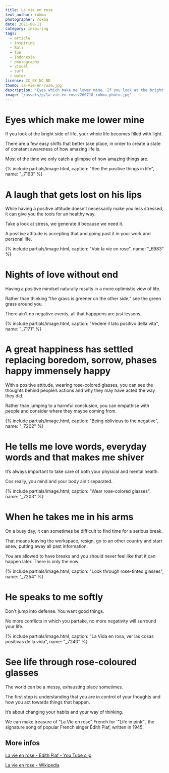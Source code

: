 ```yaml
---
title: La vie en rose
text_author: rokma
photographer: rokma
date: 2021-08-11
category: inspiring
tags:
  - article
  - inspiring
  - Bali
  - fun
  - Indonesia
  - photography
  - visual
  - surf
  - water
license: CC_BY_NC_ND
thumb: la-vie-en-rose.jpg
description: "Eyes which make me lower mine. If you look at the bright side of life, your whole life becomes filled with light. So we can make treasure of La Vie En Rose"
image: "/assets/p/la-vie-en-rose/200718_rokma_photo.jpg"
---
```

# Eyes which make me lower mine

If you look at the bright side of life, your whole life becomes filled with light.

There are a few easy shifts that better take place, in order to create a state of constant awareness of how amazing life is.

Most of the time we only catch a glimpse of how amazing things are.


{% include partials/image.html, caption: "See the positive things in life", name: "_7193" %}


# A laugh that gets lost on his lips

While having a positive attitude doesn’t necessarily make you less stressed, it can give you the tools for an healthy way.

Take a look at stress, we generate it because we need it.

A positive attitude is accepting that and going past it in your work and personal life.

{% include partials/image.html, caption: "Voir la vie en rose", name: "_6983" %}


# Nights of love without end

Having a positive mindset naturally results in a more optimistic view of life.

Rather than thinking “the grass is greener on the other side,” see the green grass around you.

There ain't no negative events, all that happpens are just lessons.

{% include partials/image.html, caption: "Vedere il lato positivo della vita", name: "_7171" %}


# A great happiness has settled replacing boredom, sorrow, phases happy immensely happy

With a positive attitude, wearing rose-colored glasses, you can see the thoughts behind people’s actions and why they may have acted the way they did.

Rather than jumping to a harmful conclusion, you can empathise with people and consider where they maybe coming from.

{% include partials/image.html, caption: "Being oblivious to the negative", name: "_7202" %}


# He tells me love words, everyday words and that makes me shiver

It’s always important to take care of both your physical and mental health.

Cos really, you mind and your body ain't separated.

{% include partials/image.html, caption: "Wear rose-colored glasses", name: "_7203" %}


# When he takes me in his arms

On a busy day, it can sometimes be difficult to find time for a serious break.

That means leaving the workspace, resign, go to an other country and start anew, putting away all past information.

You are allowed to have breaks and you should never feel like that it can happen later. There is only the now.

{% include partials/image.html, caption: "Look through rose-tinted glasses", name: "_7254" %}

# He speaks to me softly

Don't jump into defense. You want good things.

No more conflicts in which you partake, no more negativity will surround your life.

{% include partials/image.html, caption: "La Vida en rosa, ver las cosas positivas de la vida", name: "_7240" %}

# See life through rose-coloured glasses

The world can be a messy, exhausting place sometimes.

The first step is understanding that you are in control of your thoughts and how you act towards things that happen.

It’s about changing your habits and your way of thinking.

We can make treasure of "La Vie en rose" French for '"Life in pink"', the signature song of popular French singer Édith Piaf, written in 1945.


## More infos

[La vie en rose - Edith Piaf - You Tube clip](https://youtu.be/rzeLynj1GYM)

[La vie en rose - Wikipedia](https://en.wikipedia.org/wiki/La_Vie_en_rose)
